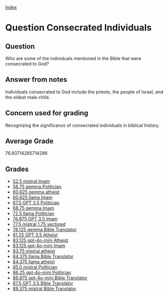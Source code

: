 
[Index](../../index.md)
# Question Consecrated Individuals
## Question
Who are some of the individuals mentioned in the Bible that were consecrated to God?

## Answer from notes
Individuals consecrated to God include the priests, the people of Israel, and the oldest male child.

## Concern used for grading
Recognizing the significance of consecrated individuals in biblical history.

## Average Grade
76.60714285714286

## Grades
 * [52.5 mistral Imam](../answers/mistral_Imam/Consecrated_Individuals.md)
 * [58.75 gemma Politician](../answers/gemma_Politician/Consecrated_Individuals.md)
 * [60.625 gemma atheist](../answers/gemma_atheist/Consecrated_Individuals.md)
 * [60.625 llama Imam](../answers/llama_Imam/Consecrated_Individuals.md)
 * [67.5 GPT 3.5 Politician](../answers/GPT_3.5_Politician/Consecrated_Individuals.md)
 * [68.75 gemma Imam](../answers/gemma_Imam/Consecrated_Individuals.md)
 * [72.5 llama Politician](../answers/llama_Politician/Consecrated_Individuals.md)
 * [76.875 GPT 3.5 Imam](../answers/GPT_3.5_Imam/Consecrated_Individuals.md)
 * [77.5 mistral 1.75 vectored](../answers/mistral_1.75_vectored/Consecrated_Individuals.md)
 * [78.125 gemma Bible Translator](../answers/gemma_Bible_Translator/Consecrated_Individuals.md)
 * [81.25 GPT 3.5 Atheist](../answers/GPT_3.5_Atheist/Consecrated_Individuals.md)
 * [83.125 gpt-4o-mini Atheist](../answers/gpt-4o-mini_Atheist/Consecrated_Individuals.md)
 * [83.125 gpt-4o-mini Imam](../answers/gpt-4o-mini_Imam/Consecrated_Individuals.md)
 * [83.75 mistral atheist](../answers/mistral_atheist/Consecrated_Individuals.md)
 * [84.375 llama Bible Translator](../answers/llama_Bible_Translator/Consecrated_Individuals.md)
 * [84.375 llama atheist](../answers/llama_atheist/Consecrated_Individuals.md)
 * [85.0 mistral Politician](../answers/mistral_Politician/Consecrated_Individuals.md)
 * [86.25 gpt-4o-mini Politician](../answers/gpt-4o-mini_Politician/Consecrated_Individuals.md)
 * [86.875 gpt-4o-mini Bible Translator](../answers/gpt-4o-mini_Bible_Translator/Consecrated_Individuals.md)
 * [87.5 GPT 3.5 Bible Translator](../answers/GPT_3.5_Bible_Translator/Consecrated_Individuals.md)
 * [89.375 mistral Bible Translator](../answers/mistral_Bible_Translator/Consecrated_Individuals.md)
